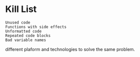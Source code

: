 





Kill List
=========

    Unused code
    Functions with side effects
    Unformatted code
    Repeated code blocks
    Bad variable names
different plaform and technologies to solve the same problem.
